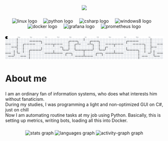 <div align="center">
  <img height="300" src=".assets/hacker-meme.gif"  />
</div>

###

<div align="center">
  <img src="https://cdn.jsdelivr.net/gh/devicons/devicon/icons/linux/linux-original.svg" height="40" alt="linux logo"  />
  <img width="12" />
  <img src="https://cdn.jsdelivr.net/gh/devicons/devicon/icons/python/python-original.svg" height="40" alt="python logo"  />
  <img width="12" />
  <img src="https://cdn.jsdelivr.net/gh/devicons/devicon/icons/csharp/csharp-original.svg" height="40" alt="csharp logo"  />
  <img width="12" />
  <img src="https://cdn.jsdelivr.net/gh/devicons/devicon/icons/windows8/windows8-original.svg" height="40" alt="windows8 logo"  />
  <img width="12" />
  <img src="https://cdn.jsdelivr.net/gh/devicons/devicon/icons/docker/docker-original.svg" height="40" alt="docker logo"  />
  <img width="12" />
  <img src="https://cdn.jsdelivr.net/gh/devicons/devicon/icons/grafana/grafana-original.svg" height="40" alt="grafana logo"  />
  <img width="12" />
  <img src="https://cdn.jsdelivr.net/gh/devicons/devicon/icons/prometheus/prometheus-original.svg" height="40" alt="prometheus logo"  />
</div>

###

<picture>
  <source media="(prefers-color-scheme: dark)" srcset="https://raw.githubusercontent.com/L1nker2/L1nker2/output/pacman-contribution-graph-dark.svg">
  <source media="(prefers-color-scheme: light)" srcset="https://raw.githubusercontent.com/L1nker2/L1nker2/output/pacman-contribution-graph.svg">
  <img alt="pacman contribution graph" src="https://raw.githubusercontent.com/L1nker2/L1nker2/output/pacman-contribution-graph.svg">
</picture>

###

<h1 align="left">About me</h1>

###

<p align="left">I am an ordinary fan of information systems, who does what interests him without fanaticism.<br>During my studies, I was programming a light and non-optimized GUI on C#, just on chill<br>Now I am automating routine tasks at my job using Python. Basically, this is setting up metrics, writing bots, loading all this into Docker.</p>

###

<div align="center">
  <img src="https://github-readme-stats.vercel.app/api?username=L1nker2&hide_title=false&hide_rank=false&show_icons=true&include_all_commits=true&count_private=true&disable_animations=false&theme=dark&locale=en&hide_border=false&order=1" height="150" alt="stats graph"  />
  <img src="https://github-readme-stats.vercel.app/api/top-langs?username=L1nker2&locale=en&hide_title=false&layout=compact&card_width=320&langs_count=5&theme=dark&hide_border=false&order=2" height="150" alt="languages graph"  />
  <img src="https://github-readme-activity-graph.vercel.app/graph?username=L1nker2&radius=16&theme=dracula&area=true&order=5&hide_border=true&hide_title=true" height="300" alt="activity-graph graph"  />
</div>

###
